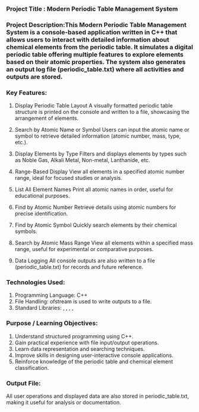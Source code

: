 ###  Project Title : Modern Periodic Table Management System


### Project Description:This Modern Periodic Table Management System is a console-based application written in C++ that allows users to interact with detailed information about chemical elements from the periodic table. It simulates a digital periodic table offering multiple features to explore elements based on their atomic properties. The system also generates an output log file (periodic_table.txt) where all activities and outputs are stored.


### Key Features:

1. Display Periodic Table Layout
A visually formatted periodic table structure is printed on the console and written to a file, showcasing the arrangement of elements.

2. Search by Atomic Name or Symbol
Users can input the atomic name or symbol to retrieve detailed information (atomic number, mass, type, etc.).

3. Display Elements by Type
Filters and displays elements by types such as Noble Gas, Alkali Metal, Non-metal, Lanthanide, etc.

4. Range-Based Display
View all elements in a specified atomic number range, ideal for focused studies or analysis.

5. List All Element Names
Print all atomic names in order, useful for educational purposes.

6. Find by Atomic Number
Retrieve details using atomic numbers for precise identification.

7. Find by Atomic Symbol
Quickly search elements by their chemical symbols.

8. Search by Atomic Mass Range
View all elements within a specified mass range, useful for experimental or comparative purposes.

9. Data Logging
All console outputs are also written to a file (periodic_table.txt) for records and future reference.


### Technologies Used:
1. Programming Language: C++
2. File Handling: ofstream is used to write outputs to a file.
3. Standard Libraries: <iostream>, <iomanip>, <string>, <algorithm>, <fstream>


### Purpose / Learning Objectives:
1. Understand structured programming using C++.
2. Gain practical experience with file input/output operations.
3. Learn data representation and searching techniques.
4. Improve skills in designing user-interactive console applications.
5. Reinforce knowledge of the periodic table and chemical element classification.

### Output File:
All user operations and displayed data are also stored in periodic_table.txt, making it useful for analysis or documentation.

  
